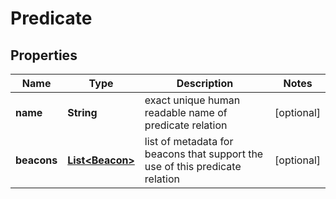 
# Predicate

## Properties
Name | Type | Description | Notes
------------ | ------------- | ------------- | -------------
**name** | **String** | exact unique human readable name of predicate relation  |  [optional]
**beacons** | [**List&lt;Beacon&gt;**](Beacon.md) | list of metadata for beacons that support the use of this predicate relation  |  [optional]



